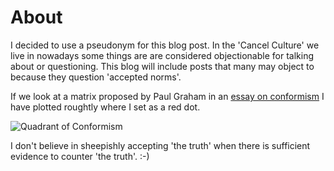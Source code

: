 # About

I decided to use a pseudonym for this blog post. In the 'Cancel Culture' we live in nowadays some things are are considered objectionable for talking about or questioning. This blog will include posts that many may object to because they question 'accepted norms'.

If we look at a matrix proposed by Paul Graham in an [essay on conformism](http://www.paulgraham.com/conformism.html) I have plotted roughtly where I set as a red dot.

![Quadrant of Conformism](quadrants.png "Title")

I don't believe in sheepishly accepting 'the truth' when there is sufficient evidence to counter 'the truth'. :-)



